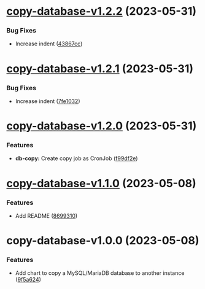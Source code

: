 # [copy-database-v1.2.2](https://github.com/MakairaIO/helm-charts/compare/copy-database-v1.2.1...copy-database-v1.2.2) (2023-05-31)


### Bug Fixes

* Increase indent ([43867cc](https://github.com/MakairaIO/helm-charts/commit/43867cc7c770cce1360edc6272e30df5dbd2b246))

# [copy-database-v1.2.1](https://github.com/MakairaIO/helm-charts/compare/copy-database-v1.2.0...copy-database-v1.2.1) (2023-05-31)


### Bug Fixes

* Increase indent ([7fe1032](https://github.com/MakairaIO/helm-charts/commit/7fe1032273d1cb1ad77a02403351de0956f894c6))

# [copy-database-v1.2.0](https://github.com/MakairaIO/helm-charts/compare/copy-database-v1.1.0...copy-database-v1.2.0) (2023-05-31)


### Features

* **db-copy:** Create copy job as CronJob ([f99df2e](https://github.com/MakairaIO/helm-charts/commit/f99df2eea5f9786c0750cd21d989786de4e6a2f1))

# [copy-database-v1.1.0](https://github.com/MakairaIO/helm-charts/compare/copy-database-v1.0.0...copy-database-v1.1.0) (2023-05-08)


### Features

* Add README ([8699310](https://github.com/MakairaIO/helm-charts/commit/8699310c6ef60aa11eef07176606032b90e5f8a9))

# copy-database-v1.0.0 (2023-05-08)


### Features

* Add chart to copy a MySQL/MariaDB database to another instance ([9f5a624](https://github.com/MakairaIO/helm-charts/commit/9f5a6240f4a40432a9a1946710319201feb20751))
